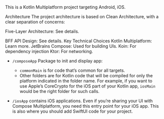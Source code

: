 This is a Kotlin Multiplatform project targeting Android, iOS.

Architecture
The project architecture is based on Clean Architecture, with a clear separation of concerns:

Five-Layer Architecture: See details.

BFF API Design: See details.
Key Technical Choices
Kotlin Multiplatform: Learn more.
JetBrains Compose: Used for building UIs.
Koin: For dependency injection
Ktor: For networking.



* `/composeApp` Package to init and display app:
  - `commonMain` is for code that’s common for all targets.
  - Other folders are for Kotlin code that will be compiled for only the platform indicated in the folder name.
    For example, if you want to use Apple’s CoreCrypto for the iOS part of your Kotlin app,
    `iosMain` would be the right folder for such calls.

* `/iosApp` contains iOS applications. Even if you’re sharing your UI with Compose Multiplatform, 
  you need this entry point for your iOS app. This is also where you should add SwiftUI code for your project.

